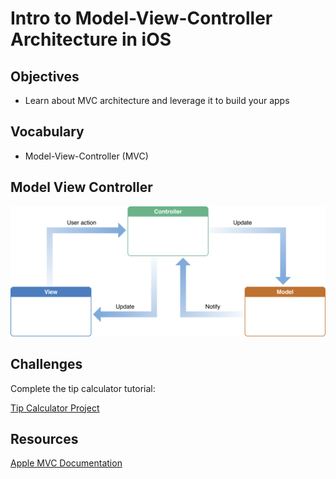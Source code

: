 # Intro to Model-View-Controller Architecture in iOS

## Objectives

- Learn about MVC architecture and leverage it to build your apps

## Vocabulary

- Model-View-Controller (MVC)


## Model View Controller

![Apple MVC Diagram](model_view_controller.png)

## Challenges

Complete the tip calculator tutorial:

[Tip Calculator Project]()

## Resources

[Apple MVC Documentation](https://developer.apple.com/library/content/documentation/General/Conceptual/DevPedia-CocoaCore/MVC.html)